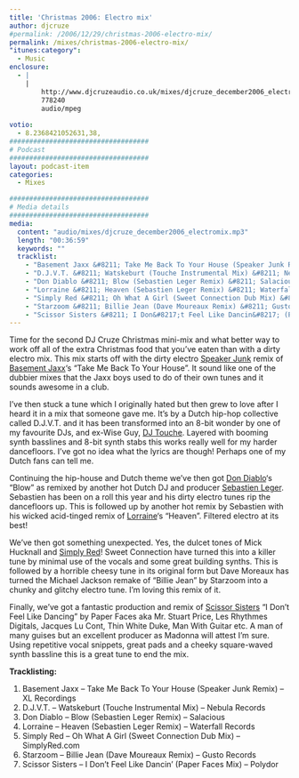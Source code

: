 ```yaml
---
title: 'Christmas 2006: Electro mix'
author: djcruze
#permalink: /2006/12/29/christmas-2006-electro-mix/
permalink: /mixes/christmas-2006-electro-mix/
"itunes:category":
  - Music
enclosure:
  - |
    |
        http://www.djcruzeaudio.co.uk/mixes/djcruze_december2006_electromix.mp3
        778240
        audio/mpeg
        
votio:
  - 8.2368421052631,38,
###################################
# Podcast
###################################
layout: podcast-item
categories:
  - Mixes

###################################
# Media details
###################################
media:
  content: "audio/mixes/djcruze_december2006_electromix.mp3"
  length: "00:36:59"
  keywords: ""
  tracklist:
    - "Basement Jaxx &#8211; Take Me Back To Your House (Speaker Junk Remix) &#8211; XL Recordings"
    - "D.J.V.T. &#8211; Watskeburt (Touche Instrumental Mix) &#8211; Nebula Records"
    - "Don Diablo &#8211; Blow (Sebastien Leger Remix) &#8211; Salacious"
    - "Lorraine &#8211; Heaven (Sebastien Leger Remix) &#8211; Waterfall Records"
    - "Simply Red &#8211; Oh What A Girl (Sweet Connection Dub Mix) &#8211; SimplyRed.com"
    - "Starzoom &#8211; Billie Jean (Dave Moureaux Remix) &#8211; Gusto Records"
    - "Scissor Sisters &#8211; I Don&#8217;t Feel Like Dancin&#8217; (Paper Faces Mix) &#8211; Polydor"
---
```


Time for the second DJ Cruze Christmas mini-mix and what better way to work off all of the extra Christmas food that you&#8217;ve eaten than with a dirty electro mix. This mix starts off with the dirty electro [Speaker Junk][1] remix of [Basement Jaxx][2]&#8216;s &#8220;Take Me Back To Your House&#8221;. It sound like one of the dubbier mixes that the Jaxx boys used to do of their own tunes and it sounds awesome in a club.

I&#8217;ve then stuck a tune which I originally hated but then grew to love after I heard it in a mix that someone gave me. It&#8217;s by a Dutch hip-hop collective called D.J.V.T. and it has been transformed into an 8-bit wonder by one of my favourite DJs, and ex-Wise Guy, [DJ Touche][3]. Layered with booming synth basslines and 8-bit synth stabs this works really well for my harder dancefloors. I&#8217;ve got no idea what the lyrics are though! Perhaps one of my Dutch fans can tell me.

Continuing the hip-house and Dutch theme we&#8217;ve then got [Don Diablo][4]&#8216;s &#8220;Blow&#8221; as remixed by another hot Dutch DJ and producer [Sebastien Leger][5]. Sebastien has been on a roll this year and his dirty electro tunes rip the dancefloors up. This is followed up by another hot remix by Sebastien with his wicked acid-tinged remix of [Lorraine][6]&#8216;s &#8220;Heaven&#8221;. Filtered electro at its best!

We&#8217;ve then got something unexpected. Yes, the dulcet tones of Mick Hucknall and [Simply Red][7]! Sweet Connection have turned this into a killer tune by minimal use of the vocals and some great building synths. This is followed by a horrible cheesy tune in its original form but Dave Moreaux has turned the Michael Jackson remake of &#8220;Billie Jean&#8221; by Starzoom into a chunky and glitchy electro tune. I&#8217;m loving this remix of it.

Finally, we&#8217;ve got a fantastic production and remix of [Scissor Sisters][8] &#8220;I Don&#8217;t Feel Like Dancing&#8221; by Paper Faces aka Mr. Stuart Price, Les Rhythmes Digitals, Jacques Lu Cont, Thin White Duke, Man With Guitar etc. A man of many guises but an excellent producer as Madonna will attest I&#8217;m sure. Using repetitive vocal snippets, great pads and a cheeky square-waved synth bassline this is a great tune to end the mix.

**Tracklisting:**

  1. Basement Jaxx &#8211; Take Me Back To Your House (Speaker Junk Remix) &#8211; XL Recordings
  2. D.J.V.T. &#8211; Watskeburt (Touche Instrumental Mix) &#8211; Nebula Records
  3. Don Diablo &#8211; Blow (Sebastien Leger Remix) &#8211; Salacious
  4. Lorraine &#8211; Heaven (Sebastien Leger Remix) &#8211; Waterfall Records
  5. Simply Red &#8211; Oh What A Girl (Sweet Connection Dub Mix) &#8211; SimplyRed.com
  6. Starzoom &#8211; Billie Jean (Dave Moureaux Remix) &#8211; Gusto Records
  7. Scissor Sisters &#8211; I Don&#8217;t Feel Like Dancin&#8217; (Paper Faces Mix) &#8211; Polydor

<div style="clear:both;">
</div>

 [1]: http://www.myspace.com/speakerjunk/
 [2]: http://www.basementjaxx.co.uk/
 [3]: http://www.myspace.com/touchelondon/
 [4]: http://www.dondiablo.com/
 [5]: http://www.sebastienleger.net/
 [6]: http://www.lorrainemusic.co.uk/
 [7]: http://www.simplyred.com/
 [8]: http://www.scissorsisters.com/
